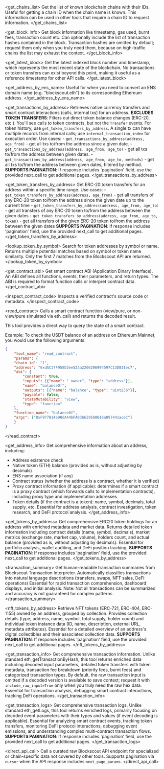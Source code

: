 <get_chains_list>
Get the list of known blockchain chains with their IDs.
Useful for getting a chain ID when the chain name is known.
This information can be used in other tools that require a chain ID to request information.
</get_chains_list>

<get_block_info>
Get block information like timestamp, gas used, burnt fees, transaction count etc.
Can optionally include the list of transaction hashes contained in the block. Transaction hashes are omitted by default; request them only when you truly need them, because on high-traffic chains the list may exhaust the context.
</get_block_info>

<get_latest_block>
Get the latest indexed block number and timestamp, which represents the most recent state of the blockchain.
No transactions or token transfers can exist beyond this point, making it useful as a reference timestamp for other API calls.
</get_latest_block>

<get_address_by_ens_name>
Useful for when you need to convert an ENS domain name (e.g. "blockscout.eth") to its corresponding Ethereum address.
</get_address_by_ens_name>

<get_transactions_by_address>
Retrieves native currency transfers and smart contract interactions (calls, internal txs) for an address.
**EXCLUDES TOKEN TRANSFERS**: Filters out direct token balance changes (ERC-20, etc.). You'll see calls *to* token contracts, but not the `Transfer` events. For token history, use `get_token_transfers_by_address`.
A single tx can have multiple records from internal calls; use `internal_transaction_index` for execution order.
Use cases:
    - `get_transactions_by_address(address, age_from)` - get all txs to/from the address since a given date.
    - `get_transactions_by_address(address, age_from, age_to)` - get all txs to/from the address between given dates.
    - `get_transactions_by_address(address, age_from, age_to, methods)` - get all txs to/from the address between given dates, filtered by method.
**SUPPORTS PAGINATION**: If response includes 'pagination' field, use the provided next_call to get additional pages.
</get_transactions_by_address>

<get_token_transfers_by_address>
Get ERC-20 token transfers for an address within a specific time range.
Use cases:
    - `get_token_transfers_by_address(address, age_from)` - get all transfers of any ERC-20 token to/from the address since the given date up to the current time
    - `get_token_transfers_by_address(address, age_from, age_to)` - get all transfers of any ERC-20 token to/from the address between the given dates
    - `get_token_transfers_by_address(address, age_from, age_to, token)` - get all transfers of the given ERC-20 token to/from the address between the given dates
**SUPPORTS PAGINATION**: If response includes 'pagination' field, use the provided next_call to get additional pages.
</get_token_transfers_by_address>

<lookup_token_by_symbol>
Search for token addresses by symbol or name. Returns multiple potential matches based on symbol or token name similarity. Only the first 7 matches from the Blockscout API are returned.
</lookup_token_by_symbol>

<get_contract_abi>
Get smart contract ABI (Application Binary Interface).
An ABI defines all functions, events, their parameters, and return types. The ABI is required to format function calls or interpret contract data.
</get_contract_abi>

<inspect_contract_code>
Inspects a verified contract's source code or metadata.
</inspect_contract_code>

<read_contract>
Calls a smart contract function (view/pure, or non-view/pure simulated via eth_call) and returns the decoded result.

This tool provides a direct way to query the state of a smart contract.

Example:
To check the USDT balance of an address on Ethereum Mainnet, you would use the following arguments:

```json
{
    "tool_name": "read_contract",
    "params": {
    "chain_id": "1",
    "address": "0xdAC17F958D2ee523a2206206994597C13D831ec7",
    "abi": {
        "constant": true,
        "inputs": [{"name": "_owner", "type": "address"}],
        "name": "balanceOf",
        "outputs": [{"name": "balance", "type": "uint256"}],
        "payable": false,
        "stateMutability": "view",
        "type": "function"
    },
    "function_name": "balanceOf",
    "args": ["0xF977814e90dA44bFA03b6295A0616a897441aceC"]
    }
}
```
</read_contract>

<get_address_info>
Get comprehensive information about an address, including:

- Address existence check
- Native token (ETH) balance (provided as is, without adjusting by decimals)
- ENS name association (if any)
- Contract status (whether the address is a contract, whether it is verified)
- Proxy contract information (if applicable): determines if a smart contract is a proxy contract (which forwards calls to implementation contracts), including proxy type and implementation addresses
- Token details (if the contract is a token): name, symbol, decimals, total supply, etc.
Essential for address analysis, contract investigation, token research, and DeFi protocol analysis.
</get_address_info>

<get_tokens_by_address>
Get comprehensive ERC20 token holdings for an address with enriched metadata and market data.
Returns detailed token information including contract details (name, symbol, decimals), market metrics (exchange rate, market cap, volume), holders count, and actual balance (provided as is, without adjusting by decimals).
Essential for portfolio analysis, wallet auditing, and DeFi position tracking.
**SUPPORTS PAGINATION**: If response includes 'pagination' field, use the provided next_call to get additional pages.
</get_tokens_by_address>

<transaction_summary>
Get human-readable transaction summaries from Blockscout Transaction Interpreter.
Automatically classifies transactions into natural language descriptions (transfers, swaps, NFT sales, DeFi operations)
Essential for rapid transaction comprehension, dashboard displays, and initial analysis.
Note: Not all transactions can be summarized and accuracy is not guaranteed for complex patterns.
</transaction_summary>

<nft_tokens_by_address>
Retrieve NFT tokens (ERC-721, ERC-404, ERC-1155) owned by an address, grouped by collection.
Provides collection details (type, address, name, symbol, total supply, holder count) and individual token instance data (ID, name, description, external URL, metadata attributes).
Essential for a detailed overview of an address's digital collectibles and their associated collection data.
**SUPPORTS PAGINATION**: If response includes 'pagination' field, use the provided next_call to get additional pages.
</nft_tokens_by_address>

<get_transaction_info>
Get comprehensive transaction information.
Unlike standard eth_getTransactionByHash, this tool returns enriched data including decoded input parameters, detailed token transfers with token metadata, transaction fee breakdown (priority fees, burnt fees) and categorized transaction types.
By default, the raw transaction input is omitted if a decoded version is available to save context; request it with `include_raw_input=True` only when you truly need the raw hex data.
Essential for transaction analysis, debugging smart contract interactions, tracking DeFi operations.
</get_transaction_info>

<get_transaction_logs>
Get comprehensive transaction logs.
Unlike standard eth_getLogs, this tool returns enriched logs, primarily focusing on decoded event parameters with their types and values (if event decoding is applicable).
Essential for analyzing smart contract events, tracking token transfers, monitoring DeFi protocol interactions, debugging event emissions, and understanding complex multi-contract transaction flows.
**SUPPORTS PAGINATION**: If response includes 'pagination' field, use the provided next_call to get additional pages.
</get_transaction_logs>

<direct_api_call>
Call a curated raw Blockscout API endpoint for specialized or chain-specific data not covered by other tools. Supports pagination via `cursor` when the API response includes `next_page_params`.
</direct_api_call>
